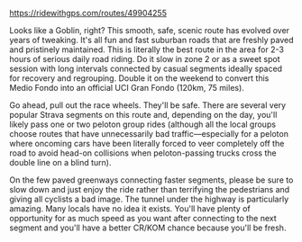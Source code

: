 https://ridewithgps.com/routes/49904255

Looks like a Goblin, right? This smooth, safe, scenic route has evolved over years of tweaking. It's all fun and fast suburban roads that are freshly paved and pristinely maintained. This is literally the best route in the area for 2-3 hours of serious daily road riding. Do it slow in zone 2 or as a sweet spot session with long intervals connected by casual segments ideally spaced for recovery and regrouping. Double it on the weekend to convert this Medio Fondo into an official UCI Gran Fondo (120km, 75 miles).

Go ahead, pull out the race wheels. They'll be safe. There are several very popular Strava segments on this route and, depending on the day, you'll likely pass one or two peloton group rides (although all the local groups choose routes that have unnecessarily bad traffic—especially for a peloton where oncoming cars have been literally forced to veer completely off the road to avoid head-on collisions when peloton-passing trucks cross the double line on a blind turn).

On the few paved greenways connecting faster segments, please be sure to slow down and just enjoy the ride rather than terrifying the pedestrians and giving all cyclists a bad image. The tunnel under the highway is particularly amazing. Many locals have no idea it exists. You'll have plenty of opportunity for as much speed as you want after connecting to the next segment and you'll have a better CR/KOM chance because you'll be fresh.
